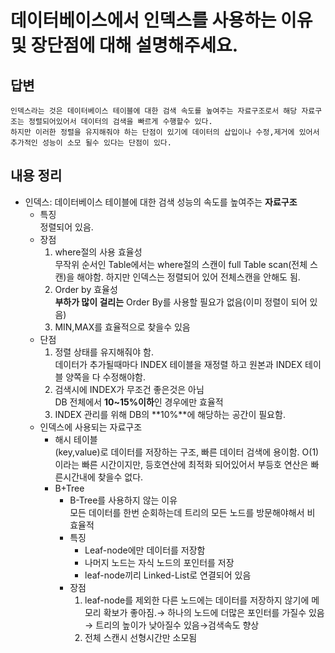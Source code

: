 # 데이터베이스에서 인덱스를 사용하는 이유 및 장단점에 대해 설명해주세요.

## 답변

```
인덱스라는 것은 데이터베이스 테이블에 대한 검색 속도를 높여주는 자료구조로서 해당 자료구조는 정렬되어있어서 데이터의 검색을 빠르게 수행할수 있다.
하지만 이러한 정렬을 유지해줘야 하는 단점이 있기에 데이터의 삽입이나 수정,제거에 있어서 추가적인 성능이 소모 될수 있다는 단점이 있다. 
```

## 내용 정리

- 인덱스: 데이터베이스 테이블에 대한 검색 성능의 속도를 높여주는 **자료구조**
    - 특징   
      정렬되어 있음.
    - 장점
        1. where절의 사용 효율성   
           무작위 순서인 Table에서는 where절의 스캔이 full Table scan(전체 스캔)을 해야함. 하지만 인덱스는 정렬되어 있어 전체스캔을 안해도 됨.
        2. Order by 효율성   
           **부하가 많이 걸리는** Order By를 사용할 필요가 없음(이미 정렬이 되어 있음)
        3. MIN,MAX를 효율적으로 찾을수 있음
    - 단점
        1. 정렬 상태를 유지해줘야 함.  
           데이터가 추가될때마다 INDEX 테이블을 재정렬 하고 원본과 INDEX 테이블 양쪽을 다 수정해야함.
        2. 검색시에 INDEX가 무조건 좋은것은 아님  
           DB 전체에서 **10~15%이하**인 경우에만 효율적
        3. INDEX 관리를 위해 DB의 **10%**에 해당하는 공간이 필요함.
    - 인덱스에 사용되는 자료구조
        - 해시 테이블   
          (key,value)로 데이터를 저장하는 구조, 빠른 데이터 검색에 용이함. 
          O(1)이라는 빠른 시간이지만, 등호연산에 최적화 되어있어서 부등호 연산은 빠른시간내에 찾을수 없다.
        - B+Tree
            - B-Tree를 사용하지 않는 이유   
              모든 데이터를 한번 순회하는데 트리의 모든 노드를 방문해야해서 비 효율적
            - 특징  
              - Leaf-node에만 데이터를 저장함
              - 나머지 노드는 자식 노드의 포인터를 저장
              - leaf-node끼리 Linked-List로 연결되어 있음
            - 장점
                1. leaf-node를 제외한 다른 노드에는 데이터를 저장하지 않기에 메모리 확보가 좋아짐.→ 하나의 노드에 더많은 포인터를 가질수 있음→ 트리의 높이가 낮아질수 있음→검색속도 향상
                2. 전체 스캔시 선형시간만 소모됨
